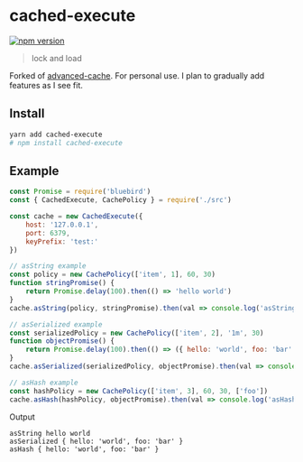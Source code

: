 # cached-execute

[![npm version](https://badge.fury.io/js/cached-execute.svg)](https://badge.fury.io/js/cached-execute)

> lock and load

Forked of [advanced-cache](https://github.com/HotelQuickly/advanced-cache). For personal use. I plan to gradually add features as I see fit.

## Install

```sh
yarn add cached-execute
# npm install cached-execute
```

## Example

```js
const Promise = require('bluebird')
const { CachedExecute, CachePolicy } = require('./src')

const cache = new CachedExecute({
    host: '127.0.0.1',
    port: 6379,
    keyPrefix: 'test:'
})

// asString example
const policy = new CachePolicy(['item', 1], 60, 30)
function stringPromise() {
    return Promise.delay(100).then(() => 'hello world')
}
cache.asString(policy, stringPromise).then(val => console.log('asString', val))

// asSerialized example
const serializedPolicy = new CachePolicy(['item', 2], '1m', 30)
function objectPromise() {
    return Promise.delay(100).then(() => ({ hello: 'world', foo: 'bar' }))
}
cache.asSerialized(serializedPolicy, objectPromise).then(val => console.log('asSerialized', val))

// asHash example
const hashPolicy = new CachePolicy(['item', 3], 60, 30, ['foo'])
cache.asHash(hashPolicy, objectPromise).then(val => console.log('asHash', val))
```

Output

```
asString hello world
asSerialized { hello: 'world', foo: 'bar' }
asHash { hello: 'world', foo: 'bar' }
```